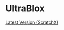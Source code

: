 # UltraBlox
[Latest Version (ScratchX)](http://scratchx.org/?url=http://megacode987654.github.io/custom-extensions/ultrablox/v0.3c/extension.min.js#scratch)